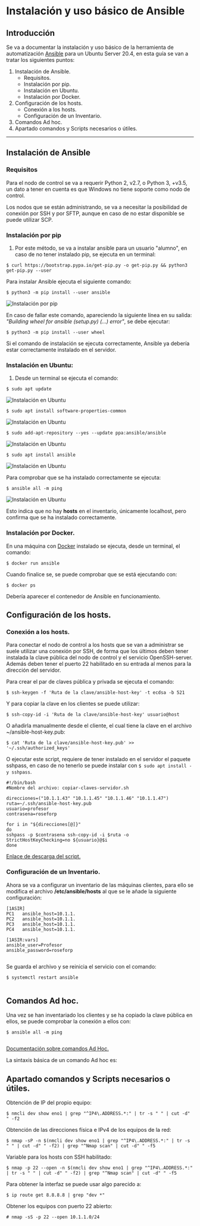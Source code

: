 # Instalación y uso básico de Ansible

## Introducción
Se va a documentar la instalación y uso básico de la herramienta de automatización [Ansible](https://www.ansible.com/) para un Ubuntu Server 20.4, en esta guía se van a tratar los siguientes puntos:

1. Instalación de Ansible.
    - Requisitos.
    - Instalación por pip.
    - Instalación en Ubuntu.
    - Instalación por Docker.
2. Configuración de los hosts.
    - Conexión a los hosts.
    - Configuración de un Inventario.
4. Comandos Ad hoc.
5. Apartado comandos y Scripts necesarios o útiles.

---
## Instalación de Ansible

### Requisitos

Para el nodo de control se va a requerir Python 2, v2.7, o Python 3, +v3.5, un dato a tener en cuenta es que Windows no tiene soporte como nodo de control.

Los nodos que se están administrando, se va a necesitar la posibilidad de conexión por SSH y por SFTP, aunque en caso de no estar disponible se puede utilizar SCP.

### Instalación por pip

1. Por este método, se va a instalar ansible para un usuario "alumno", en caso de no tener instalado pip, se ejecuta en un terminal:

`$ curl https://bootstrap.pypa.io/get-pip.py -o get-pip.py && python3 get-pip.py --user`

Para instalar Ansible ejecuta el siguiente comando:

`$ python3 -m pip install --user ansible`

![Instalación por pip](img/ins1.png)

En caso de fallar este comando, apareciendo la siguiente línea en su salida: _"Building wheel for ansible (setup.py) (...) error"_, se debe ejecutar:

`$ python3 -m pip install --user wheel`

Si el comando de instalación se ejecuta correctamente, Ansible ya debería estar correctamente instalado en el servidor.

### Instalación en Ubuntu:

1. Desde un terminal se ejecuta el comando:

`$ sudo apt update`

![Instalación en Ubuntu](img/ins2.png)

`$ sudo apt install software-properties-common`

![Instalación en Ubuntu](img/ins4.png)

`$ sudo add-apt-repository --yes --update ppa:ansible/ansible`

![Instalación en Ubuntu](img/ins5.png)

`$ sudo apt install ansible`

![Instalación en Ubuntu](img/ins6.png)

Para comprobar que se ha instalado correctamente se ejecuta:

`$ ansible all -m ping`

![Instalación en Ubuntu](img/ins3.png)

Esto indica que no hay __hosts__ en el inventario, únicamente localhost, pero confirma que se ha instalado correctamente.

### Instalación por Docker.

En una máquina con [Docker](https://www.docker.com/) instalado se ejecuta, desde un terminal, el comando:

`$ docker run ansible`

Cuando finalice se, se puede comprobar que se está ejecutando con:

`$ docker ps`

Debería aparecer el contenedor de Ansible en funcionamiento.

## Configuración de los hosts.

### Conexión a los hosts.

Para conectar el nodo de control a los hosts que se van a administrar se suele utilizar una conexión por SSH, de forma que los últimos deben tener instalada la clave pública del nodo de control y el servicio OpenSSH-server. Además deben tener el puerto 22 habilitado en su entrada al menos para la dirección del servidor.

Para crear el par de claves pública y privada se ejecuta el comando:

`$ ssh-keygen -f 'Ruta de la clave/ansible-host-key' -t ecdsa -b 521`

Y para copiar la clave en los clientes se puede utilizar:

`$ ssh-copy-id -i 'Ruta de la clave/ansible-host-key' usuario@host`

O añadirla manualmente desde el cliente, el cual tiene la clave en el archivo ~/ansible-host-key.pub:

`$ cat 'Ruta de la clave/ansible-host-key.pub' >> '~/.ssh/authorized_keys'`

O ejecutar este script, requiere de tener instalado en el servidor el paquete sshpass, en caso de no tenerlo se puede instalar con `$ sudo apt install -y sshpass`.

```#!/bin/bash
#!/bin/bash
#Nombre del archivo: copiar-claves-servidor.sh

direcciones=("10.1.1.43" "10.1.1.45" "10.1.1.46" "10.1.1.47")
ruta=~/.ssh/ansible-host-key.pub
usuario=profesor
contrasena=roseforp

for i in "${direcciones[@]}"
do
sshpass -p $contrasena ssh-copy-id -i $ruta -o StrictHostKeyChecking=no ${usuario}@$i
done
```

[Enlace de descarga del script.](./copiar-claves-servidor.sh)

### Configuración de un Inventario.

Ahora se va a configurar un inventario de las máquinas clientes, para ello se modifica el archivo **/etc/ansible/hosts** al que se le añade la siguiente configuración:

```Inventario
[1ASIR]
PC1   ansible_host=10.1.1.
PC2   ansible_host=10.1.1.
PC3   ansible_host=10.1.1.
PC4   ansible_host=10.1.1.

[1ASIR:vars]
ansible_user=Profesor
ansible_password=roseforp
```

![]()

Se guarda el archivo y se reinicia el servicio con el comando:

`$ systemctl restart ansible`

![]()


## Comandos Ad hoc.

Una vez se han inventariado los clientes y se ha copiado la clave pública en ellos, se puede comprobar la conexión a ellos con:

`$ ansible all -m ping`

![]()

[Documentación sobre comandos Ad Hoc.](https://docs.ansible.com/ansible/latest/user_guide/intro_adhoc.html#managing-packages)

La sintaxis básica de un comando Ad hoc es:

## Apartado comandos y Scripts necesarios o útiles.

Obtención de IP del propio equipo:

`$ nmcli dev show eno1 | grep "^IP4\.ADDRESS.*:" | tr -s " " | cut -d" " -f2`

Obtención de las direcciones física e IPv4 de los equipos de la red:

`$ nmap -sP -n $(nmcli dev show eno1 | grep "^IP4\.ADDRESS.*:" | tr -s " " | cut -d" " -f2) | grep "^Nmap scan" | cut -d" " -f5`

Variable para los hosts con SSH habilitado:

`$ nmap -p 22 --open -n $(nmcli dev show eno1 | grep "^IP4\.ADDRESS.*:" | tr -s " " | cut -d" " -f2) | grep "^Nmap scan" | cut -d" " -f5`

Para obtener la interfaz se puede usar algo parecido a:

`$ ip route get 8.8.8.8 | grep "dev *"`

Obtener los equipos con puerto 22 abierto:

`# nmap -sS -p 22 --open 10.1.1.0/24`
